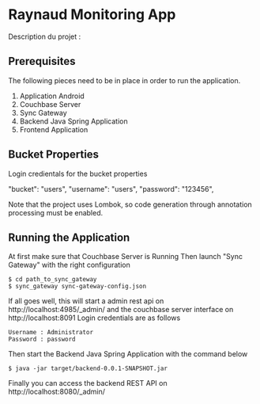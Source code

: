 # Raynaud Monitoring App
Description du projet :




## Prerequisites
The following pieces need to be in place in order to run the application.

1. Application Android
2. Couchbase Server
3. Sync Gateway
4. Backend Java Spring Application
5. Frontend Application


## Bucket Properties
Login credientals for the bucket properties

"bucket": "users",
"username": "users",
"password": "123456",


Note that the project uses Lombok, so code generation through annotation processing must be enabled.

## Running the Application
At first make sure that Couchbase Server is Running
Then launch "Sync Gateway" with the right configuration

```
$ cd path_to_sync_gateway
$ sync_gateway sync-gateway-config.json
```

If all goes well, this will start a admin rest api on http://localhost:4985/_admin/
and the couchbase server interface on http://localhost:8091
Login credentials are as follows
```
Username : Administrator
Password : password
```
Then start the Backend Java Spring Application with the command below 
```
$ java -jar target/backend-0.0.1-SNAPSHOT.jar
```
Finally you can access the backend REST API on http://localhost:8080/_admin/
